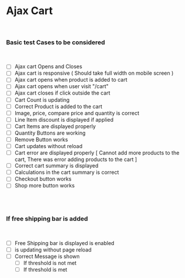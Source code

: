 # Ajax Cart

<br>

### Basic test Cases to be considered
<br>


- [ ] Ajax cart Opens and Closes
- [ ] Ajax cart is responsive ( Should take full width on mobile screen )
- [ ] Ajax cart opens when product is added to cart
- [ ] Ajax cart opens when user visit "/cart"
- [ ] Ajax cart closes if click outside the cart
- [ ] Cart Count is updating
- [ ] Correct Product is added to the cart
- [ ] Image, price, compare price and quantity is correct
- [ ] Line Item discount is displayed if applied
- [ ] Cart Items are displayed properly
- [ ] Quantity Buttons are working
- [ ] Remove Button works
- [ ] Cart updates without reload
- [ ] Cart error are displayed properly [ Cannot add more products to the cart, There was error adding products to the cart ] 
- [ ] Correct cart summary is displayed
- [ ] Calculations in the cart summary is correct
- [ ] Checkout button works
- [ ] Shop more button works

<br>
<br>

### If free shipping bar is added
<br>

- [ ] Free Shipping bar is displayed is enabled
- [ ] is updating without page reload
- [ ] Correct Message is shown 
    - [ ] If threshold is not met
    - [ ] If threshold is met

